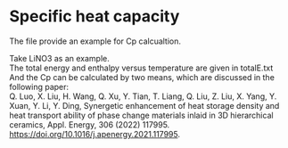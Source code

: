 # Specific heat capacity
The file provide an example for Cp calcualtion.  

Take LiNO3 as an example.  
The total energy and enthalpy versus temperature are given in totalE.txt  
And the Cp can be calculated by two means, which are discussed in the following paper:  
Q. Luo, X. Liu, H. Wang, Q. Xu, Y. Tian, T. Liang, Q. Liu, Z. Liu, X. Yang, Y. Xuan, Y. Li, Y. Ding, Synergetic enhancement of heat storage density and heat transport ability of phase change materials inlaid in 3D hierarchical ceramics, Appl. Energy, 306 (2022) 117995. https://doi.org/10.1016/j.apenergy.2021.117995.
